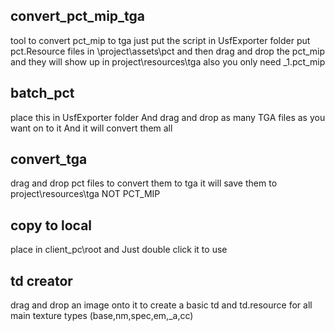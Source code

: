## convert_pct_mip_tga

tool to convert pct_mip to tga just put the script in UsfExporter folder put pct.Resource files in \project\assets\pct and then drag and drop the pct_mip and they will show up in project\resources\tga also you only need _1.pct_mip

## batch_pct

place this in UsfExporter folder And drag and drop as many TGA files as you want on to it And it will convert them all

## convert_tga

drag and drop pct files to convert them to tga it will save them to project\resources\tga NOT PCT_MIP

## copy to local

place in client_pc\root and Just double click it to use

## td creator

drag and drop an image onto it to create a basic td and td.resource for all main texture types (base,nm,spec,em,_a,cc)
